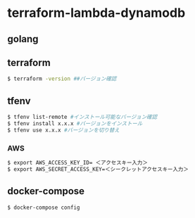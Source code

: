 # terraform-lambda-dynamodb

## golang

## terraform
```sh
$ terraform -version ##バージョン確認
```

## tfenv
```sh
$ tfenv list-remote #インストール可能なバージョン確認
$ tfenv install x.x.x #バージョンをインストール
$ tfenv use x.x.x #バージョンを切り替え
```

### AWS
```sh
$ export AWS_ACCESS_KEY_ID= ＜アクセスキー入力＞
$ export AWS_SECRET_ACCESS_KEY=＜シークレットアクセスキー入力＞
```

## docker-compose
```sh
$ docker-compose config
```